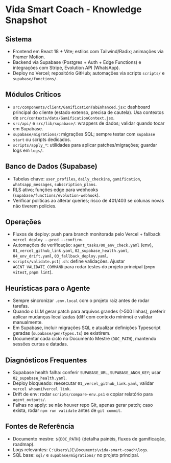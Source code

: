 # Vida Smart Coach - Knowledge Snapshot

## Sistema
- Frontend em React 18 + Vite; estilos com Tailwind/Radix; animações via Framer Motion.
- Backend via Supabase (Postgres + Auth + Edge Functions) e integrações com Stripe, Evolution API (WhatsApp).
- Deploy no Vercel; repositório GitHub; automações via scripts `scripts/` e `supabase/functions/`.

## Módulos Críticos
- `src/components/client/GamificationTabEnhanced.jsx`: dashboard principal do cliente (estado extenso, precisa de cautela). Usa contextos de `src/contexts/data/GamificationContext.jsx`.
- `src/api/` e `src/lib/supabase/`: wrappers de dados; validar quando tocar em Supabase.
- `supabase/migrations/`: migrações SQL; sempre testar com `supabase start` ou scripts dedicados.
- `scripts/apply_*`: utilidades para aplicar patches/migrações; guardar logs em `logs/`.

## Banco de Dados (Supabase)
- Tabelas chave: `user_profiles`, `daily_checkins`, `gamification`, `whatsapp_messages`, `subscription_plans`.
- RLS ativo; funções edge para webhooks (`supabase/functions/evolution-webhook`).
- Verificar políticas ao alterar queries; risco de 401/403 se colunas novas não tiverem policies.

## Operações
- Fluxos de deploy: push para branch monitorada pelo Vercel + fallback `vercel deploy --prod --confirm`.
- Automações de verificação: `agent_tasks/00_env_check.yaml` (env), `01_vercel_github_link.yaml`, `02_supabase_health.yaml`, `04_env_drift.yaml`, `03_fallback_deploy.yaml`.
- `scripts/validate.ps1|.sh`: define validações. Ajustar `AGENT_VALIDATE_COMMAND` para rodar testes do projeto principal (`pnpm vitest`, `pnpm lint`).

## Heurísticas para o Agente
- Sempre sincronizar `.env.local` com o projeto raiz antes de rodar tarefas.
- Quando o LLM gerar patch para arquivos grandes (>500 linhas), preferir aplicar mudanças localizadas (diff com contexto mínimo) e validar manualmente.
- Em Supabase, incluir migrações SQL e atualizar definições Typescript geradas (`supabase/gen/types.ts`) se existirem.
- Documentar cada ciclo no Documento Mestre (`DOC_PATH`), mantendo sessões curtas e datadas.

## Diagnósticos Frequentes
- Supabase health falha: conferir `SUPABASE_URL`, `SUPABASE_ANON_KEY`; usar `02_supabase_health.yaml`.
- Deploy bloqueado: reexecutar `01_vercel_github_link.yaml`, validar `vercel whoami`/`vercel link`.
- Drift de env: rodar `scripts/compare-env.ps1` e copiar relatório para `agent_outputs/`.
- Falhas no apply: se não houver repo Git, apenas gerar patch; caso exista, rodar `npm run validate` antes de `git commit`.

## Fontes de Referência
- Documento mestre: `${DOC_PATH}` (detalha painéis, fluxos de gamificação, roadmap).
- Logs relevantes: `C:\Users\JE\Documents\vida-smart-coach\logs`.
- SQL base: `sql/` e `supabase/migrations/` no projeto principal.

